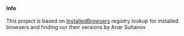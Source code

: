 #### Info 
This project is based on [InstalledBrowsers](https://github.com/AnarSultanov/InstalledBrowsers) registry lookup for installed browsers and finding our their versions by Anar Sultanov
